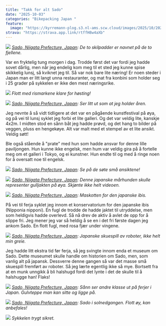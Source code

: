 ```yaml
---
title: "Takk for alt Sado"
date: "2025-10-03"
categories: "Bikepacking Japan "
feature:
  image: "https://kyrremann-plog.s3.nl-ams.scw.cloud/images/2025/10/20251003_064147.jpg"
strava: "https://strava.app.link/rtffH8w4aXb"
---
```



![](https://kyrremann-plog.s3.nl-ams.scw.cloud/images/2025/10/20251003_064147.jpg)
*[Sado, Niigata Prefecture, Japan](https://www.google.com/maps/place/38.330032699722224,138.4867654997222): De to skilpadder er navnet på de to fjellene.*

Var en fryktelig tung morgen i dag. Trodde først det var fordi jeg hadde sovet dårlig, men når jeg endelig kom meg til et sted jeg kunne spise skikkelig lunsj, så kviknet jeg til. Så var nok bare lite næring! Er noen steder i Japan man er litt langt unna restauranter, og mat fra konbini som holder seg i 25 grader på sykkelen er ikke den mest næringsrike. 


![](https://kyrremann-plog.s3.nl-ams.scw.cloud/images/2025/10/20251003_081443.jpg)
*Flott med rismarkene klare for høsting!*


![](https://kyrremann-plog.s3.nl-ams.scw.cloud/images/2025/10/20251003_092335.jpg)
*[Sado, Niigata Prefecture, Japan](https://www.google.com/maps/place/38.204383499722226,138.4925222997222): Ser litt ut som at jeg holder åren.*

Jeg nevnte å så vidt tidligere at det var en pågående kunstfestival på øya, og på vei til lunsj syklet jeg forbi et lite galleri. Og det var veldig lite, kanskje 4x2m. I midten stod en sånn båt jeg hadde prøvd, og det hang to bilder på veggen, pluss en hengekøye. Alt var malt med et stempel av et lite ansikt. Veldig søtt!

Ble også stående å "prate" med hun som hadde ansvar for denne lille paviljongen. Hun kunne ikke engelsk, men hum var veldig gira på å fortelle meg om et galleri i Tokyo, og ei kunstner. Hun endte til og med å ringe noen for å oversatt noe til engelsk.


![](https://kyrremann-plog.s3.nl-ams.scw.cloud/images/2025/10/20251003_092822.jpg)
*[Sado, Niigata Prefecture, Japan](https://www.google.com/maps/place/38.204314199722226,138.49259189999998): Se på de søte små ansiktene!*


![](https://kyrremann-plog.s3.nl-ams.scw.cloud/images/2025/10/20251003_102919.jpg)
*[Sado, Niigata Prefecture, Japan](https://www.google.com/maps/place/38.083578199722226,138.43676339972222): Denne japanske mårhunden skulle representer gulljakten på øya. Skjønte ikke helt videoen.*


![](https://kyrremann-plog.s3.nl-ams.scw.cloud/images/2025/10/20251003_123823.jpg)
*[Sado, Niigata Prefecture, Japan](https://www.google.com/maps/place/38.037977999999995,138.42203959999998): Maskotten for den japanske ibis.*

På vei til ferja syklet jeg innom et konservatorium for den japanske ibis (Nipponia nipponi). En fugl de trodde de hadde jaktet til utryddelse, men som heldigvis hadde overlevd. Så nå drev de aktiv å avlet de opp for å slippe fri. Jeg mener jeg var så heldig å se en i det fri første dagen jeg ankom Sado. En flott fugl, med rosa fjær under vingene.


![](https://kyrremann-plog.s3.nl-ams.scw.cloud/images/2025/10/20251003_141024.jpg)
*[Sado, Niigata Prefecture, Japan](https://www.google.com/maps/place/37.9545869,138.3461492): Japanske skuespill av roboter, ikke helt min greie.*

Jeg hadde litt ekstra tid før ferja, så jeg svingte innom enda et museum om Sado. Dette museumet skulle handle om historien om Sado, men, som vanlig alt på japansk. Dessverre denne gangen så var det masse små skuespill fremført av roboter. Så jeg lærte egentlig ikke så mye. Bortsett fra at en munk unngikk å bli halshugd fordi det lynte i det de skulle til å halshugge han! Flaks!


![](https://kyrremann-plog.s3.nl-ams.scw.cloud/images/2025/10/20251003_170629.jpg)
*[Sado, Niigata Prefecture, Japan](https://www.google.com/maps/place/37.8184747,138.2819599): Sånn ser andre klasse ut på ferjer i Japan. Gulvteppe man kan sitte og ligge på.*


![](https://kyrremann-plog.s3.nl-ams.scw.cloud/images/2025/10/20251003_174323.jpg)
*[Sado, Niigata Prefecture, Japan](https://www.google.com/maps/place/37.78768149972222,138.29532199972223): Sado i solnedgangen. Flott øy, kan anbefales!*


![](https://kyrremann-plog.s3.nl-ams.scw.cloud/images/2025/10/20251003_195209.jpg)
*Sykkelen trygt sikret.*